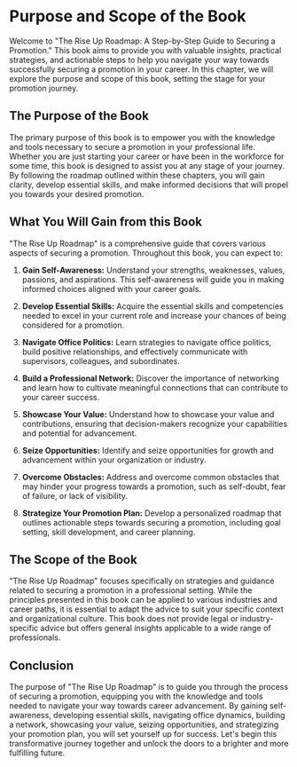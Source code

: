 Purpose and Scope of the Book
========================================

Welcome to "The Rise Up Roadmap: A Step-by-Step Guide to Securing a Promotion." This book aims to provide you with valuable insights, practical strategies, and actionable steps to help you navigate your way towards successfully securing a promotion in your career. In this chapter, we will explore the purpose and scope of this book, setting the stage for your promotion journey.

The Purpose of the Book
-----------------------

The primary purpose of this book is to empower you with the knowledge and tools necessary to secure a promotion in your professional life. Whether you are just starting your career or have been in the workforce for some time, this book is designed to assist you at any stage of your journey. By following the roadmap outlined within these chapters, you will gain clarity, develop essential skills, and make informed decisions that will propel you towards your desired promotion.

What You Will Gain from this Book
---------------------------------

"The Rise Up Roadmap" is a comprehensive guide that covers various aspects of securing a promotion. Throughout this book, you can expect to:

1. **Gain Self-Awareness:** Understand your strengths, weaknesses, values, passions, and aspirations. This self-awareness will guide you in making informed choices aligned with your career goals.

2. **Develop Essential Skills:** Acquire the essential skills and competencies needed to excel in your current role and increase your chances of being considered for a promotion.

3. **Navigate Office Politics:** Learn strategies to navigate office politics, build positive relationships, and effectively communicate with supervisors, colleagues, and subordinates.

4. **Build a Professional Network:** Discover the importance of networking and learn how to cultivate meaningful connections that can contribute to your career success.

5. **Showcase Your Value:** Understand how to showcase your value and contributions, ensuring that decision-makers recognize your capabilities and potential for advancement.

6. **Seize Opportunities:** Identify and seize opportunities for growth and advancement within your organization or industry.

7. **Overcome Obstacles:** Address and overcome common obstacles that may hinder your progress towards a promotion, such as self-doubt, fear of failure, or lack of visibility.

8. **Strategize Your Promotion Plan:** Develop a personalized roadmap that outlines actionable steps towards securing a promotion, including goal setting, skill development, and career planning.

The Scope of the Book
---------------------

"The Rise Up Roadmap" focuses specifically on strategies and guidance related to securing a promotion in a professional setting. While the principles presented in this book can be applied to various industries and career paths, it is essential to adapt the advice to suit your specific context and organizational culture. This book does not provide legal or industry-specific advice but offers general insights applicable to a wide range of professionals.

Conclusion
----------

The purpose of "The Rise Up Roadmap" is to guide you through the process of securing a promotion, equipping you with the knowledge and tools needed to navigate your way towards career advancement. By gaining self-awareness, developing essential skills, navigating office dynamics, building a network, showcasing your value, seizing opportunities, and strategizing your promotion plan, you will set yourself up for success. Let's begin this transformative journey together and unlock the doors to a brighter and more fulfilling future.
